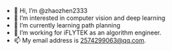 - 👋 Hi, I’m @zhaozhen2333
- 👀 I’m interested in computer vision and deep learning
- 🌱 I’m currently learning path planning
- 💞️ I’m working for iFLYTEK as an algorithm engineer.
- 📫 My email address is 2574299063@qq.com.

<!---
zhaozhen2333/zhaozhen2333 is a ✨ special ✨ repository because its `README.md` (this file) appears on your GitHub profile.
You can click the Preview link to take a look at your changes.
--->
